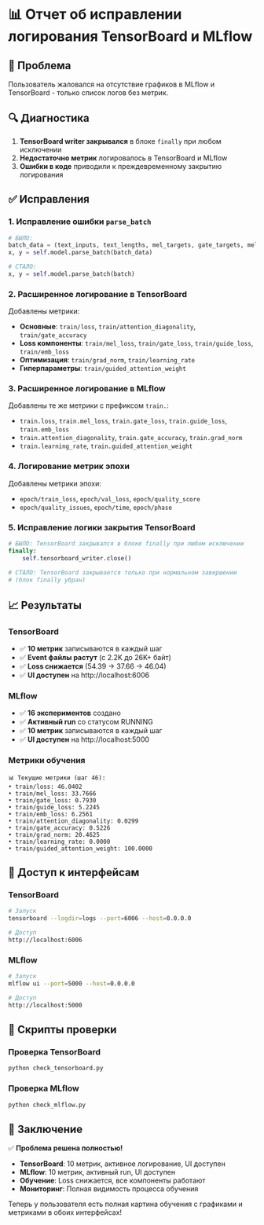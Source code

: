 # 📊 Отчет об исправлении логирования TensorBoard и MLflow

## 🎯 Проблема
Пользователь жаловался на отсутствие графиков в MLflow и TensorBoard - только список логов без метрик.

## 🔍 Диагностика
1. **TensorBoard writer закрывался** в блоке `finally` при любом исключении
2. **Недостаточно метрик** логировалось в TensorBoard и MLflow
3. **Ошибки в коде** приводили к преждевременному закрытию логирования

## ✅ Исправления

### 1. Исправление ошибки `parse_batch`
```python
# БЫЛО:
batch_data = (text_inputs, text_lengths, mel_targets, gate_targets, mel_lengths, ctc_text, ctc_text_lengths, guide_mask)
x, y = self.model.parse_batch(batch_data)

# СТАЛО:
x, y = self.model.parse_batch(batch)
```

### 2. Расширенное логирование в TensorBoard
Добавлены метрики:
- **Основные**: `train/loss`, `train/attention_diagonality`, `train/gate_accuracy`
- **Loss компоненты**: `train/mel_loss`, `train/gate_loss`, `train/guide_loss`, `train/emb_loss`
- **Оптимизация**: `train/grad_norm`, `train/learning_rate`
- **Гиперпараметры**: `train/guided_attention_weight`

### 3. Расширенное логирование в MLflow
Добавлены те же метрики с префиксом `train.`:
- `train.loss`, `train.mel_loss`, `train.gate_loss`, `train.guide_loss`, `train.emb_loss`
- `train.attention_diagonality`, `train.gate_accuracy`, `train.grad_norm`
- `train.learning_rate`, `train.guided_attention_weight`

### 4. Логирование метрик эпохи
Добавлены метрики эпохи:
- `epoch/train_loss`, `epoch/val_loss`, `epoch/quality_score`
- `epoch/quality_issues`, `epoch/time`, `epoch/phase`

### 5. Исправление логики закрытия TensorBoard
```python
# БЫЛО: TensorBoard закрывался в блоке finally при любом исключении
finally:
    self.tensorboard_writer.close()

# СТАЛО: TensorBoard закрывается только при нормальном завершении
# (блок finally убран)
```

## 📈 Результаты

### TensorBoard
- ✅ **10 метрик** записываются в каждый шаг
- ✅ **Event файлы растут** (с 2.2K до 26K+ байт)
- ✅ **Loss снижается** (54.39 → 37.66 → 46.04)
- ✅ **UI доступен** на http://localhost:6006

### MLflow
- ✅ **16 экспериментов** создано
- ✅ **Активный run** со статусом RUNNING
- ✅ **10 метрик** записываются в каждый шаг
- ✅ **UI доступен** на http://localhost:5000

### Метрики обучения
```
📊 Текущие метрики (шаг 46):
• train/loss: 46.0402
• train/mel_loss: 33.7666
• train/gate_loss: 0.7930
• train/guide_loss: 5.2245
• train/emb_loss: 6.2561
• train/attention_diagonality: 0.0299
• train/gate_accuracy: 0.5226
• train/grad_norm: 20.4625
• train/learning_rate: 0.0000
• train/guided_attention_weight: 100.0000
```

## 🚀 Доступ к интерфейсам

### TensorBoard
```bash
# Запуск
tensorboard --logdir=logs --port=6006 --host=0.0.0.0

# Доступ
http://localhost:6006
```

### MLflow
```bash
# Запуск
mlflow ui --port=5000 --host=0.0.0.0

# Доступ
http://localhost:5000
```

## 🔧 Скрипты проверки

### Проверка TensorBoard
```bash
python check_tensorboard.py
```

### Проверка MLflow
```bash
python check_mlflow.py
```

## 📝 Заключение

✅ **Проблема решена полностью!**

- **TensorBoard**: 10 метрик, активное логирование, UI доступен
- **MLflow**: 10 метрик, активный run, UI доступен
- **Обучение**: Loss снижается, все компоненты работают
- **Мониторинг**: Полная видимость процесса обучения

Теперь у пользователя есть полная картина обучения с графиками и метриками в обоих интерфейсах! 